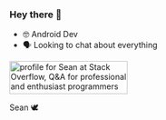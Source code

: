 ### Hey there 👋

- 🤓 Android Dev
- 🗣️ Looking to chat about everything

<a href="https://stackoverflow.com/users/1446466/sean"><img src="https://stackoverflow.com/users/flair/1446466.png" width="208" height="58" alt="profile for Sean at Stack Overflow, Q&amp;A for professional and enthusiast programmers" title="profile for Sean at Stack Overflow, Q&amp;A for professional and enthusiast programmers"></a>

Sean 🕊️
